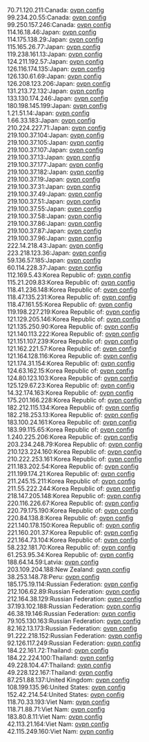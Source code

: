70.71.120.211:Canada: [ovpn config](vpn/70_71_120_211.ovpn)  
99.234.20.55:Canada: [ovpn config](vpn/99_234_20_55.ovpn)  
99.250.157.246:Canada: [ovpn config](vpn/99_250_157_246.ovpn)  
114.16.18.46:Japan: [ovpn config](vpn/114_16_18_46.ovpn)  
114.175.138.29:Japan: [ovpn config](vpn/114_175_138_29.ovpn)  
115.165.26.77:Japan: [ovpn config](vpn/115_165_26_77.ovpn)  
119.238.161.13:Japan: [ovpn config](vpn/119_238_161_13.ovpn)  
124.211.192.57:Japan: [ovpn config](vpn/124_211_192_57.ovpn)  
126.116.174.135:Japan: [ovpn config](vpn/126_116_174_135.ovpn)  
126.130.61.69:Japan: [ovpn config](vpn/126_130_61_69.ovpn)  
126.208.123.206:Japan: [ovpn config](vpn/126_208_123_206.ovpn)  
131.213.72.132:Japan: [ovpn config](vpn/131_213_72_132.ovpn)  
133.130.174.246:Japan: [ovpn config](vpn/133_130_174_246.ovpn)  
180.198.145.199:Japan: [ovpn config](vpn/180_198_145_199.ovpn)  
1.21.51.14:Japan: [ovpn config](vpn/1_21_51_14.ovpn)  
1.66.33.183:Japan: [ovpn config](vpn/1_66_33_183.ovpn)  
210.224.227.71:Japan: [ovpn config](vpn/210_224_227_71.ovpn)  
219.100.37.104:Japan: [ovpn config](vpn/219_100_37_104.ovpn)  
219.100.37.105:Japan: [ovpn config](vpn/219_100_37_105.ovpn)  
219.100.37.107:Japan: [ovpn config](vpn/219_100_37_107.ovpn)  
219.100.37.13:Japan: [ovpn config](vpn/219_100_37_13.ovpn)  
219.100.37.177:Japan: [ovpn config](vpn/219_100_37_177.ovpn)  
219.100.37.182:Japan: [ovpn config](vpn/219_100_37_182.ovpn)  
219.100.37.19:Japan: [ovpn config](vpn/219_100_37_19.ovpn)  
219.100.37.31:Japan: [ovpn config](vpn/219_100_37_31.ovpn)  
219.100.37.49:Japan: [ovpn config](vpn/219_100_37_49.ovpn)  
219.100.37.51:Japan: [ovpn config](vpn/219_100_37_51.ovpn)  
219.100.37.55:Japan: [ovpn config](vpn/219_100_37_55.ovpn)  
219.100.37.58:Japan: [ovpn config](vpn/219_100_37_58.ovpn)  
219.100.37.86:Japan: [ovpn config](vpn/219_100_37_86.ovpn)  
219.100.37.87:Japan: [ovpn config](vpn/219_100_37_87.ovpn)  
219.100.37.96:Japan: [ovpn config](vpn/219_100_37_96.ovpn)  
222.14.218.43:Japan: [ovpn config](vpn/222_14_218_43.ovpn)  
223.218.123.36:Japan: [ovpn config](vpn/223_218_123_36.ovpn)  
59.136.57.185:Japan: [ovpn config](vpn/59_136_57_185.ovpn)  
60.114.228.37:Japan: [ovpn config](vpn/60_114_228_37.ovpn)  
112.169.5.43:Korea Republic of: [ovpn config](vpn/112_169_5_43.ovpn)  
115.21.209.83:Korea Republic of: [ovpn config](vpn/115_21_209_83.ovpn)  
118.41.236.148:Korea Republic of: [ovpn config](vpn/118_41_236_148.ovpn)  
118.47.135.231:Korea Republic of: [ovpn config](vpn/118_47_135_231.ovpn)  
118.47.161.55:Korea Republic of: [ovpn config](vpn/118_47_161_55.ovpn)  
119.198.227.219:Korea Republic of: [ovpn config](vpn/119_198_227_219.ovpn)  
121.129.205.146:Korea Republic of: [ovpn config](vpn/121_129_205_146.ovpn)  
121.135.250.90:Korea Republic of: [ovpn config](vpn/121_135_250_90.ovpn)  
121.140.113.222:Korea Republic of: [ovpn config](vpn/121_140_113_222.ovpn)  
121.151.107.239:Korea Republic of: [ovpn config](vpn/121_151_107_239.ovpn)  
121.162.221.57:Korea Republic of: [ovpn config](vpn/121_162_221_57.ovpn)  
121.164.128.116:Korea Republic of: [ovpn config](vpn/121_164_128_116.ovpn)  
121.174.31.154:Korea Republic of: [ovpn config](vpn/121_174_31_154.ovpn)  
124.63.162.15:Korea Republic of: [ovpn config](vpn/124_63_162_15.ovpn)  
124.80.123.103:Korea Republic of: [ovpn config](vpn/124_80_123_103.ovpn)  
125.129.67.23:Korea Republic of: [ovpn config](vpn/125_129_67_23.ovpn)  
14.32.174.163:Korea Republic of: [ovpn config](vpn/14_32_174_163.ovpn)  
175.201.166.228:Korea Republic of: [ovpn config](vpn/175_201_166_228.ovpn)  
182.212.115.134:Korea Republic of: [ovpn config](vpn/182_212_115_134.ovpn)  
182.218.253.13:Korea Republic of: [ovpn config](vpn/182_218_253_13.ovpn)  
183.100.24.161:Korea Republic of: [ovpn config](vpn/183_100_24_161.ovpn)  
183.99.115.65:Korea Republic of: [ovpn config](vpn/183_99_115_65.ovpn)  
1.240.225.206:Korea Republic of: [ovpn config](vpn/1_240_225_206.ovpn)  
203.234.248.79:Korea Republic of: [ovpn config](vpn/203_234_248_79.ovpn)  
210.123.224.160:Korea Republic of: [ovpn config](vpn/210_123_224_160.ovpn)  
210.222.253.161:Korea Republic of: [ovpn config](vpn/210_222_253_161.ovpn)  
211.183.202.54:Korea Republic of: [ovpn config](vpn/211_183_202_54.ovpn)  
211.199.174.21:Korea Republic of: [ovpn config](vpn/211_199_174_21.ovpn)  
211.245.15.211:Korea Republic of: [ovpn config](vpn/211_245_15_211.ovpn)  
211.55.222.244:Korea Republic of: [ovpn config](vpn/211_55_222_244.ovpn)  
218.147.205.148:Korea Republic of: [ovpn config](vpn/218_147_205_148.ovpn)  
220.116.226.67:Korea Republic of: [ovpn config](vpn/220_116_226_67.ovpn)  
220.79.175.190:Korea Republic of: [ovpn config](vpn/220_79_175_190.ovpn)  
220.84.138.8:Korea Republic of: [ovpn config](vpn/220_84_138_8.ovpn)  
221.140.178.150:Korea Republic of: [ovpn config](vpn/221_140_178_150.ovpn)  
221.160.201.37:Korea Republic of: [ovpn config](vpn/221_160_201_37.ovpn)  
221.164.73.104:Korea Republic of: [ovpn config](vpn/221_164_73_104.ovpn)  
58.232.181.70:Korea Republic of: [ovpn config](vpn/58_232_181_70.ovpn)  
61.253.95.34:Korea Republic of: [ovpn config](vpn/61_253_95_34.ovpn)  
188.64.14.59:Latvia: [ovpn config](vpn/188_64_14_59.ovpn)  
203.109.204.188:New Zealand: [ovpn config](vpn/203_109_204_188.ovpn)  
38.253.148.78:Peru: [ovpn config](vpn/38_253_148_78.ovpn)  
185.175.19.114:Russian Federation: [ovpn config](vpn/185_175_19_114.ovpn)  
212.106.62.89:Russian Federation: [ovpn config](vpn/212_106_62_89.ovpn)  
212.164.38.129:Russian Federation: [ovpn config](vpn/212_164_38_129.ovpn)  
37.193.102.188:Russian Federation: [ovpn config](vpn/37_193_102_188.ovpn)  
46.38.19.146:Russian Federation: [ovpn config](vpn/46_38_19_146.ovpn)  
79.105.130.163:Russian Federation: [ovpn config](vpn/79_105_130_163.ovpn)  
82.162.13.173:Russian Federation: [ovpn config](vpn/82_162_13_173.ovpn)  
91.222.218.152:Russian Federation: [ovpn config](vpn/91_222_218_152.ovpn)  
92.126.117.249:Russian Federation: [ovpn config](vpn/92_126_117_249.ovpn)  
184.22.161.72:Thailand: [ovpn config](vpn/184_22_161_72.ovpn)  
184.22.224.100:Thailand: [ovpn config](vpn/184_22_224_100.ovpn)  
49.228.104.47:Thailand: [ovpn config](vpn/49_228_104_47.ovpn)  
49.228.122.167:Thailand: [ovpn config](vpn/49_228_122_167.ovpn)  
87.251.88.137:United Kingdom: [ovpn config](vpn/87_251_88_137.ovpn)  
108.199.135.96:United States: [ovpn config](vpn/108_199_135_96.ovpn)  
152.42.214.54:United States: [ovpn config](vpn/152_42_214_54.ovpn)  
118.70.33.193:Viet Nam: [ovpn config](vpn/118_70_33_193.ovpn)  
118.71.88.71:Viet Nam: [ovpn config](vpn/118_71_88_71.ovpn)  
183.80.8.11:Viet Nam: [ovpn config](vpn/183_80_8_11.ovpn)  
42.113.21.164:Viet Nam: [ovpn config](vpn/42_113_21_164.ovpn)  
42.115.249.160:Viet Nam: [ovpn config](vpn/42_115_249_160.ovpn)  
